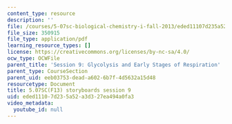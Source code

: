 ```yaml
---
content_type: resource
description: ''
file: /courses/5-07sc-biological-chemistry-i-fall-2013/eded11107d235a52a3d327ea494a0fa3_sb_session9.pdf
file_size: 350915
file_type: application/pdf
learning_resource_types: []
license: https://creativecommons.org/licenses/by-nc-sa/4.0/
ocw_type: OCWFile
parent_title: 'Session 9: Glycolysis and Early Stages of Respiration'
parent_type: CourseSection
parent_uid: eeb03753-dead-a602-6b7f-4d5632a15d48
resourcetype: Document
title: 5.07SC(F13) storyboards session 9
uid: eded1110-7d23-5a52-a3d3-27ea494a0fa3
video_metadata:
  youtube_id: null
---
```


